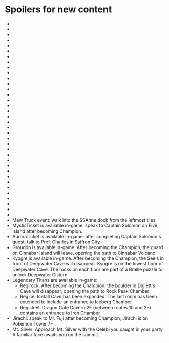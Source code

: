 # Spoilers for new content
-
-
-
-
-
-
-
-
-
-
-
-
-
-
-
-
-
-
-
-
-
-
-
-
-
-
-
-
-
-
-
-
-
-
-
- 
- Mew Truck event: walk into the SSAnne dock from the leftmost tiles
- MysticTicket is available in-game: speak to Captain Solomon on Five Island after becoming Champion.
- AuroraTicket is available in-game: after completing Captain Solomon's quest, talk to Prof. Charles in Saffron City
- Groudon is available in-game: After becoming the Champion, the guard on Cinnabar Island will leave, opening the path to Cinnabar Volcano
- Kyogre is available in-game: After becoming the Champion, the Seels in front of Deepwater Cave will disappear. Kyogre is on the lowest floor of Deepwater Cave. The rocks on each floor are part of a Braille puzzle to unlock Deepwater Cistern
- Legendary Titans are available in-game:
    - Regirock: After becoming the Champion, the boulder in Diglett's Cave will disappear, opening the path to Rock Peak Chamber
    - Regice: Icefall Cave has been expanded. The last room has been extended to include an entrance to Iceberg Chamber.
    - Registeel: Dragon Gate Cavern 2F (between routes 10 and 25) contains an entrance to Iron Chamber
- Jirachi: speak to Mr. Fuji after becoming Champion, Jirachi is on Pokemon Tower 7F
- Mt. Silver: Approach Mt. Silver with the Celebi you caught in your party. A familiar face awaits you on the summit.